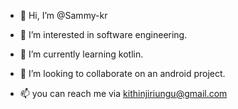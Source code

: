 - 👋 Hi, I’m @Sammy-kr
- 👀 I’m interested in software engineering.
- 🌱 I’m currently learning kotlin.

- 💞️ I’m looking to collaborate on an android project.
- 📫 you can reach me via kithinjiriungu@gmail.com

<!---
Sammy-kr/Sammy-kr is a ✨ special ✨ repository because its `README.md` (this file) appears on your GitHub profile.
You can click the Preview link to take a look at your changes.
--->
